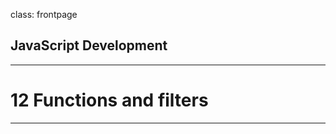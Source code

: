 class: frontpage

<div>
  <h2>JavaScript Development</h2>
  <hr/>
  <h1>12 Functions and filters</h1>
</div>

---

